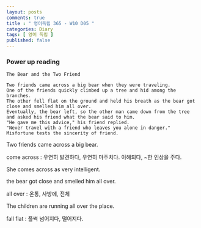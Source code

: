 ```yaml
---
layout: posts
comments: true
title : " 영어독립 365 - W10 D05 "
categories: Diary
tags: [ 영어 독립 ]
published: false
---
```


### Power up reading

```text
The Bear and the Two Friend

Two friends came across a big bear when they were traveling.
One of the friends quickly climbed up a tree and hid among the branches.
The other fell flat on the ground and held his breath as the bear got close and smelled him all over.
Eventually, the bear left, so the other man came down from the tree and asked his friend what the bear said to him.
"He gave me this advice," his friend replied.
"Never travel with a friend who leaves you alone in danger."
Misfortune tests the sincerity of friend.
```

Two friends came across a big bear.

come across
 : 우연히 발견하다, 우연히 마주치다.
   이해되다, ~한 인상을 주다.

She comes across as very intelligent.

the bear got close and smelled him all over.

all over
 : 온통, 사방에, 전체

The children are running all over the place.

fall flat
 : 풀썩 넘어지다, 떨어지다.
